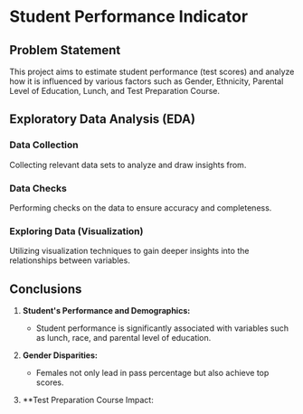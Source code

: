 # Student Performance Indicator

## Problem Statement
This project aims to estimate student performance (test scores) and analyze how it is influenced by various factors such as Gender, Ethnicity, Parental Level of Education, Lunch, and Test Preparation Course.

## Exploratory Data Analysis (EDA)

### Data Collection
Collecting relevant data sets to analyze and draw insights from.

### Data Checks
Performing checks on the data to ensure accuracy and completeness.

### Exploring Data (Visualization)
Utilizing visualization techniques to gain deeper insights into the relationships between variables.

## Conclusions

1. **Student's Performance and Demographics:**
   - Student performance is significantly associated with variables such as lunch, race, and parental level of education.

2. **Gender Disparities:**
   - Females not only lead in pass percentage but also achieve top scores.

3. **Test Preparation Course Impact:
